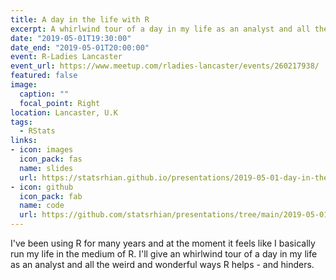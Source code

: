 ```yaml
---
title: A day in the life with R
excerpt: A whirlwind tour of a day in my life as an analyst and all the weird and wonderful ways R helps. 
date: "2019-05-01T19:30:00"
date_end: "2019-05-01T20:00:00"
event: R-Ladies Lancaster
event_url: https://www.meetup.com/rladies-lancaster/events/260217938/
featured: false
image:
  caption: ""
  focal_point: Right
location: Lancaster, U.K
tags:
  - RStats
links:
- icon: images
  icon_pack: fas
  name: slides
  url: https://statsrhian.github.io/presentations/2019-05-01-day-in-the-life/day-in-the-life.html#1
- icon: github
  icon_pack: fab
  name: code
  url: https://github.com/statsrhian/presentations/tree/main/2019-05-01-day-in-the-life
---
```


I've been using R for many years and at the moment it feels like I basically run my life in the medium of R. I'll give an whirlwind tour of a day in my life as an analyst and all the weird and wonderful ways R helps - and hinders.

